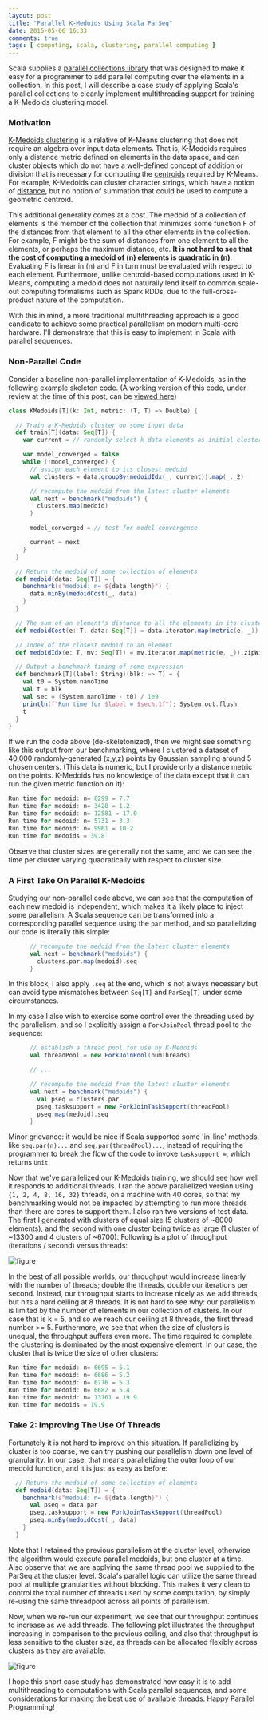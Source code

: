 ```yaml
---
layout: post
title: "Parallel K-Medoids Using Scala ParSeq"
date: 2015-05-06 16:33
comments: true
tags: [ computing, scala, clustering, parallel computing ]
---
```

Scala supplies a [parallel collections library](http://docs.scala-lang.org/overviews/parallel-collections/overview.html) that was designed to make it easy for a programmer to add parallel computing over the elements in a collection.  In this post, I will describe a case study of applying Scala's parallel collections to cleanly implement multithreading support for training a K-Medoids clustering model.

### Motivation

[K-Medoids clustering](http://en.wikipedia.org/wiki/K-medoids) is a relative of K-Means clustering that does not require an algebra over input data elements.  That is, K-Medoids requires only a distance metric defined on elements in the data space, and can cluster objects which do not have a well-defined concept of addition or division that is necessary for computing the [centroids](http://en.wikipedia.org/wiki/Centroid) required by K-Means.  For example, K-Medoids can cluster character strings, which have a notion of [distance](http://en.wikipedia.org/wiki/Edit_distance), but no notion of summation that could be used to compute a geometric centroid.

This additional generality comes at a cost.  The medoid of a collection of elements is the member of the collection that minimizes some function F of the distances from that element to all the other elements in the collection.  For example, F might be the sum of distances from one element to all the elements, or perhaps the maximum distance, etc.  **It is not hard to see that the cost of computing a medoid of (n) elements is quadratic in (n)**: Evaluating F is linear in (n) and F in turn must be evaluated with respect to each element.  Furthermore, unlike centroid-based computations used in K-Means, computing a medoid does not naturally lend itself to common scale-out computing formalisms such as Spark RDDs, due to the full-cross-product nature of the computation.

With this in mind, a more traditional multithreading approach is a good candidate to achieve some practical parallelism on modern multi-core hardware.  I'll demonstrate that this is easy to implement in Scala with parallel sequences.

### Non-Parallel Code

Consider a baseline non-parallel implementation of K-Medoids, as in the following example skeleton code.  (A working version of this code, under review at the time of this post, can be [viewed here](https://github.com/erikerlandson/silex/blob/parseq_blog/src/main/scala/com/redhat/et/silex/cluster/KMedoids.scala))

```scala
class KMedoids[T](k: Int, metric: (T, T) => Double) {

  // Train a K-Medoids cluster on some input data
  def train[T](data: Seq[T]) {
    var current = // randomly select k data elements as initial cluster

    var model_converged = false
    while (!model_converged) {
      // assign each element to its closest medoid
      val clusters = data.groupBy(medoidIdx(_, current)).map(_._2)

      // recompute the medoid from the latest cluster elements
      val next = benchmark("medoids") {
        clusters.map(medoid)
      }

      model_converged = // test for model convergence

      current = next
    }
  }

  // Return the medoid of some collection of elements
  def medoid(data: Seq[T]) = {
    benchmark(s"medoid: n= ${data.length}") {
      data.minBy(medoidCost(_, data)
    }
  }

  // The sum of an element's distance to all the elements in its cluster
  def medoidCost(e: T, data: Seq[T]) = data.iterator.map(metric(e, _)).sum

  // Index of the closest medoid to an element
  def medoidIdx(e: T, mv: Seq[T]) = mv.iterator.map(metric(e, _)).zipWithIndex.min._2

  // Output a benchmark timing of some expression
  def benchmark[T](label: String)(blk: => T) = {
    val t0 = System.nanoTime
    val t = blk
    val sec = (System.nanoTime - t0) / 1e9
    println(f"Run time for $label = $sec%.1f"); System.out.flush
    t
  }
}
```

If we run the code above (de-skeletonized), then we might see something like this output from our benchmarking, where I clustered a dataset of 40,000 randomly-generated (x,y,z) points by Gaussian sampling around 5 chosen centers.  (This data is numeric, but I provide only a distance metric on the points.  K-Medoids has no knowledge of the data except that it can run the given metric function on it):

```scala
Run time for medoid: n= 8299 = 7.7
Run time for medoid: n= 3428 = 1.2
Run time for medoid: n= 12581 = 17.0
Run time for medoid: n= 5731 = 3.3
Run time for medoid: n= 9961 = 10.2
Run time for medoids = 39.8
```

Observe that cluster sizes are generally not the same, and we can see the time per cluster varying quadratically with respect to cluster size.

### A First Take On Parallel K-Medoids

Studying our non-parallel code above, we can see that the computation of each new medoid is independent, which makes it a likely place to inject some parallelism. A Scala sequence can be transformed into a corresponding parallel sequence using the `par` method, and so parallelizing our code is literally this simple:

```scala
      // recompute the medoid from the latest cluster elements
      val next = benchmark("medoids") {
        clusters.par.map(medoid).seq
      }
```

In this block, I also apply `.seq` at the end, which is not always necessary but can avoid type mismatches between `Seq[T]` and `ParSeq[T]` under some circumstances.

In my case I also wish to exercise some control over the threading used by the parallelism, and so I explicitly assign a `ForkJoinPool` thread pool to the sequence:

```scala
      // establish a thread pool for use by K-Medoids
      val threadPool = new ForkJoinPool(numThreads)

      // ...

      // recompute the medoid from the latest cluster elements
      val next = benchmark("medoids") {
        val pseq = clusters.par
        pseq.tasksupport = new ForkJoinTaskSupport(threadPool)
        pseq.map(medoid).seq
      }
```

Minor grievance: it would be nice if Scala supported some 'in-line' methods, like `seq.par(n)...` and `seq.par(threadPool)...`, instead of requiring the programmer to break the flow of the code to invoke `tasksupport =`, which returns `Unit`.

Now that we've parallelized our K-Medoids training, we should see how well it responds to additional threads.  I ran the above parallelized version using `{1, 2, 4, 8, 16, 32}` threads, on a machine with 40 cores, so that my benchmarking would not be impacted by attempting to run more threads than there are cores to support them.  I also ran two versions of test data.  The first I generated with clusters of equal size (5 clusters of ~8000 elements), and the second with one cluster being twice as large (1 cluster of ~13300 and 4 clusters of ~6700).  Following is a plot of throughput (iterations / second) versus threads:

![figure](/assets/images/parseq/by_cluster_1.png)

In the best of all possible worlds, our throughput would increase linearly with the number of threads; double the threads, double our iterations per second.  Instead, our throughput starts to increase nicely as we add threads, but hits a hard ceiling at 8 threads.  It is not hard to see why: our parallelism is limited by the number of elements in our collection of clusters.  In our case that is k = 5, and so we reach our ceiling at 8 threads, the first thread number >= 5.  Furthermore, we see that when the size of clusters is unequal, the throughput suffers even more.  The time required to complete the clustering is dominated by the most expensive element.  In our case, the cluster that is twice the size of other clusters:

```scala
Run time for medoid: n= 6695 = 5.1
Run time for medoid: n= 6686 = 5.2
Run time for medoid: n= 6776 = 5.3
Run time for medoid: n= 6682 = 5.4
Run time for medoid: n= 13161 = 19.9
Run time for medoids = 19.9
```

### Take 2: Improving The Use Of Threads

Fortunately it is not hard to improve on this situation.  If parallelizing by cluster is too coarse, we can try pushing our parallelism down one level of granularity.  In our case, that means parallelizing the outer loop of our medoid function, and it is just as easy as before:

```scala
  // Return the medoid of some collection of elements
  def medoid(data: Seq[T]) = {
    benchmark(s"medoid: n= ${data.length}") {
      val pseq = data.par
      pseq.tasksupport = new ForkJoinTaskSupport(threadPool)
      pseq.minBy(medoidCost(_, data)
    }
  }
```

Note that I retained the previous parallelism at the cluster level, otherwise the algorithm would execute parallel medoids, but one cluster at a time.  Also observe that we are applying the same thread pool we supplied to the ParSeq at the cluster level.  Scala's parallel logic can utilize the same thread pool at multiple granularities without blocking.  This makes it very clean to control the total number of threads used by some computation, by simply re-using the same threadpool across all points of parallelism.

Now, when we re-run our experiment, we see that our throughput continues to increase as we add threads.  The following plot illustrates the throughput increasing in comparison to the previous ceiling, and also that throughput is less sensitive to the cluster size, as threads can be allocated flexibly across clusters as they are available:

![figure](/assets/images/parseq/all_1.png)

I hope this short case study has demonstrated how easy it is to add multithreading to computations with Scala parallel sequences, and some considerations for making the best use of available threads.  Happy Parallel Programming!
